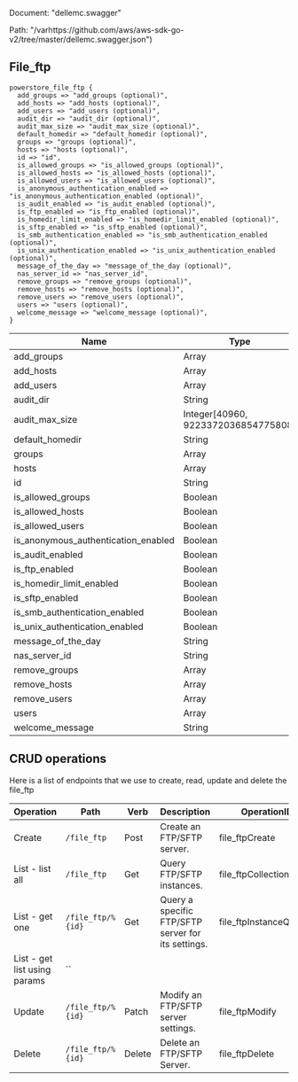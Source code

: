 Document: "dellemc.swagger"


Path: "/varhttps://github.com/aws/aws-sdk-go-v2/tree/master/dellemc.swagger.json")

## File_ftp



```puppet
powerstore_file_ftp {
  add_groups => "add_groups (optional)",
  add_hosts => "add_hosts (optional)",
  add_users => "add_users (optional)",
  audit_dir => "audit_dir (optional)",
  audit_max_size => "audit_max_size (optional)",
  default_homedir => "default_homedir (optional)",
  groups => "groups (optional)",
  hosts => "hosts (optional)",
  id => "id",
  is_allowed_groups => "is_allowed_groups (optional)",
  is_allowed_hosts => "is_allowed_hosts (optional)",
  is_allowed_users => "is_allowed_users (optional)",
  is_anonymous_authentication_enabled => "is_anonymous_authentication_enabled (optional)",
  is_audit_enabled => "is_audit_enabled (optional)",
  is_ftp_enabled => "is_ftp_enabled (optional)",
  is_homedir_limit_enabled => "is_homedir_limit_enabled (optional)",
  is_sftp_enabled => "is_sftp_enabled (optional)",
  is_smb_authentication_enabled => "is_smb_authentication_enabled (optional)",
  is_unix_authentication_enabled => "is_unix_authentication_enabled (optional)",
  message_of_the_day => "message_of_the_day (optional)",
  nas_server_id => "nas_server_id",
  remove_groups => "remove_groups (optional)",
  remove_hosts => "remove_hosts (optional)",
  remove_users => "remove_users (optional)",
  users => "users (optional)",
  welcome_message => "welcome_message (optional)",
}
```

| Name        | Type           | Required       |
| ------------- | ------------- | ------------- |
|add_groups | Array | false |
|add_hosts | Array | false |
|add_users | Array | false |
|audit_dir | String | false |
|audit_max_size | Integer[40960, 9223372036854775808] | false |
|default_homedir | String | false |
|groups | Array | false |
|hosts | Array | false |
|id | String | true |
|is_allowed_groups | Boolean | false |
|is_allowed_hosts | Boolean | false |
|is_allowed_users | Boolean | false |
|is_anonymous_authentication_enabled | Boolean | false |
|is_audit_enabled | Boolean | false |
|is_ftp_enabled | Boolean | false |
|is_homedir_limit_enabled | Boolean | false |
|is_sftp_enabled | Boolean | false |
|is_smb_authentication_enabled | Boolean | false |
|is_unix_authentication_enabled | Boolean | false |
|message_of_the_day | String | false |
|nas_server_id | String | true |
|remove_groups | Array | false |
|remove_hosts | Array | false |
|remove_users | Array | false |
|users | Array | false |
|welcome_message | String | false |



## CRUD operations

Here is a list of endpoints that we use to create, read, update and delete the file_ftp

| Operation | Path | Verb | Description | OperationID |
| ------------- | ------------- | ------------- | ------------- | ------------- |
|Create|`/file_ftp`|Post|Create an FTP/SFTP server.|file_ftpCreate|
|List - list all|`/file_ftp`|Get|Query FTP/SFTP instances.|file_ftpCollectionQuery|
|List - get one|`/file_ftp/%{id}`|Get|Query a specific FTP/SFTP server for its settings.|file_ftpInstanceQuery|
|List - get list using params|``||||
|Update|`/file_ftp/%{id}`|Patch|Modify an FTP/SFTP server settings.|file_ftpModify|
|Delete|`/file_ftp/%{id}`|Delete|Delete an FTP/SFTP Server.|file_ftpDelete|
